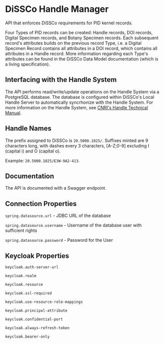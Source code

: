 # DiSSCo Handle Manager

API that enforces DiSSCo requirements for PID kernel records.

Four Types of PID records can be created: Handle records, DOI records, Digital Specimen records, and Botany Specimen records. Each subsequent record's attributes builds on the previous record Type, i.e. a Digital Specimen Record contains all attributes in a DOI record, which contains all attributes in a Handle record. More information regarding each Type's attributes can be found in the DiSSCo Data Model documentation (which is a living specification).

## Interfacing with the Handle System

The  API performs read/write/update operations on the Handle System via a PostgreSQL database. The database is configured within DiSSCo's Local Handle Server to automatically syncrhonize with the Handle System. For more information on the Handle System, see [CNRI's Handle Technical Manual](http://www.handle.net/tech_manual/HN_Tech_Manual_9.pdf).

## Handle Names
The prefix assigned to DiSSCo is `20.5000.1025/`. Suffixes minted are 9 characters long, with dashes every 3 characters, [A-Z;0-9] excluding I (capital i) and O (capital o). 

Example: `20.5000.1025/E3W-9A2-413`.

## Documentation

The API is documented with a Swagger endpoint.

## Connection Properties

`spring.datasource.url` - JDBC URL of the database

`spring.datasource.username` - Username of the database user with sufficient rights

`spring.datasource.password` - Password for the User

## Keycloak Properties

`keycloak.auth-server-url`

`keycloak.realm`

`keycloak.resource`

`keycloak.ssl-required`

`keycloak.use-resource-role-mappings`

`keycloak.principal-attribute`

`keycloak.confidential-port`

`keycloak.always-refresh-token`

`keycloak.bearer-only`